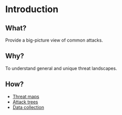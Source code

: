 # Introduction

## What?

Provide a big-picture view of common attacks.

## Why?

To understand general and unique threat landscapes.

## How?

* [Threat maps](maps.md)
* [Attack trees](trees.md)
* [Data collection](collection.md)


